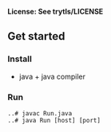 **License: See trytls/LICENSE**

## Get started

### Install

* java + java compiler

### Run
```
..# javac Run.java
..# java Run [host] [port]
```
